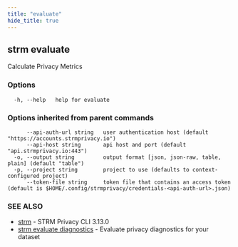 ```yaml
---
title: "evaluate"
hide_title: true
---
```

## strm evaluate

Calculate Privacy Metrics

### Options

```
  -h, --help   help for evaluate
```

### Options inherited from parent commands

```
      --api-auth-url string   user authentication host (default "https://accounts.strmprivacy.io")
      --api-host string       api host and port (default "api.strmprivacy.io:443")
  -o, --output string         output format [json, json-raw, table, plain] (default "table")
  -p, --project string        project to use (defaults to context-configured project)
      --token-file string     token file that contains an access token (default is $HOME/.config/strmprivacy/credentials-<api-auth-url>.json)
```

### SEE ALSO

* [strm](docs/04-reference/01-cli-reference/strm/index.md)	 - STRM Privacy CLI 3.13.0
* [strm evaluate diagnostics](docs/04-reference/01-cli-reference/strm/evaluate/diagnostics.md)	 - Evaluate privacy diagnostics for your dataset

